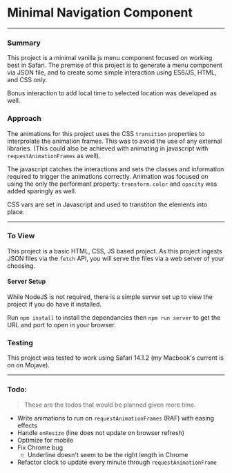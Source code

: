 # Minimal Navigation Component
---

### Summary
This project is a minimal vanilla js menu component focused on working best in Safari.
The premise of this project is to generate a menu component via JSON file, and to create some simple interaction using ES6/JS, HTML, and CSS only.

Bonus interaction to add local time to selected location was developed as well.

### Approach
The animations for this project uses the CSS `transition` properties to interprolate the animation frames. This was to avoid the use of any external libraries. (This could also be achieved with animating in javascript with `requestAnimationFrames` as well).

The javascript catches the interactions and sets the classes and information required to trigger the animations correctly. Animation was focused on using the only the performant property: `transform`. `color` and `opacity` was added sparingly as well.

CSS vars are set in Javascript and used to transtiton the elements into place.

---

### To View
This project is a basic HTML, CSS, JS based project. As this project ingests JSON files via the `fetch` API, you will serve the files via a web server of your choosing.

#### Server Setup
While NodeJS is not required, there is a simple server set up to view the project if you do have it installed.

Run `npm install` to install the dependancies
then `npm run server` to get the URL and port to open in your browser.

### Testing
This project was tested to work using Safari 14.1.2 (my Macbook's current is on on Mojave).

---

### Todo:
> These are the todos that would be planned given more time.
- Write animations to run on `requestAnimationFrames` (RAF) with easing effects
- Handle `onResize` (line does not update on browser refresh)
- Optimize for mobile
- Fix Chrome bug
  - Underline doesn't seem to be the right length in Chrome
- Refactor clock to update every minute through `requestAnimationFrame`